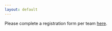 ```yaml
---
layout: default
---
```


Please complete a registration form per team [here](https://forms.gle/djF4kBH4wiewnDmA6).